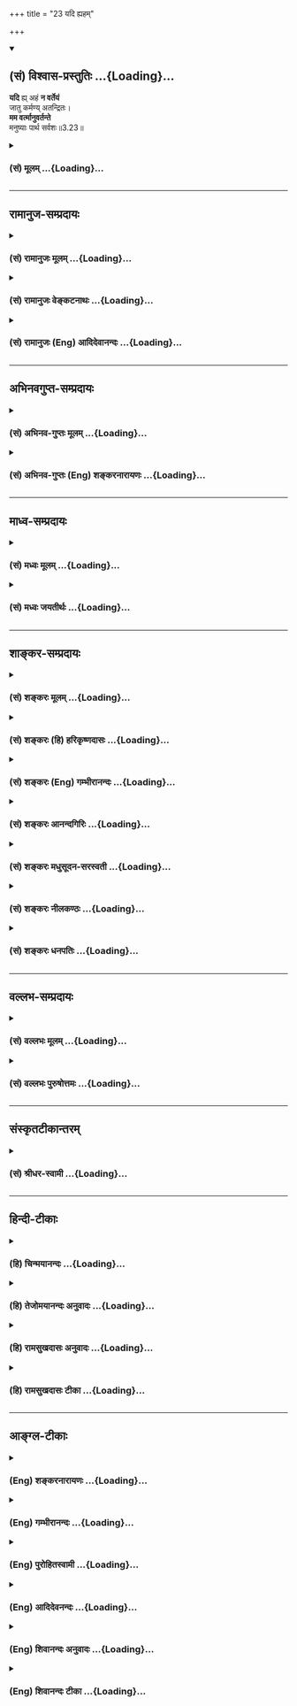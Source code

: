 +++
title = "23 यदि ह्यहम्"

+++
<div class="js_include" newlevelforh1="2" title="(सं) विश्वास-प्रस्तुतिः" unfilled url="/mahAbhAratam/vyAsaH/shlokashaH/06-bhIShma-parva/03-bhagavad-gItA-parva/saMskRtam/vishvAsa-prastutiH/03_karma-yogaH/23_yadi_hyaham.md">
<details open><summary><h2>(सं) विश्वास-प्रस्तुतिः ...{Loading}...</h2></summary>

**यदि** ह्य् अहं **न वर्तेयं**  
जातु कर्मण्य् अतन्द्रितः।  
**मम वर्त्मानुवर्तन्ते**  
मनुष्याः पार्थ सर्वशः॥3.23॥
</details>
</div>
<div class="js_include collapsed" newlevelforh1="3" title="(सं) मूलम्" unfilled url="/mahAbhAratam/vyAsaH/shlokashaH/06-bhIShma-parva/03-bhagavad-gItA-parva/saMskRtam/mUlam/03_karma-yogaH/23_yadi_hyaham.md">
<details><summary><h3>(सं) मूलम् ...{Loading}...</h3></summary>

यदि ह्यहं न वर्तेयं जातु कर्मण्यतन्द्रितः।  
मम वर्त्मानुवर्तन्ते मनुष्याः पार्थ सर्वशः।।3.23।।
</details>
</div>


_________________
## रामानुज-सम्प्रदायः
<div class="js_include collapsed" newlevelforh1="3" title="(सं) रामानुजः मूलम्" unfilled url="/mahAbhAratam/vyAsaH/shlokashaH/06-bhIShma-parva/03-bhagavad-gItA-parva/saMskRtam/rAmAnujaH/mUlam/03_karma-yogaH/23_yadi_hyaham.md">
<details><summary><h3>(सं) रामानुजः मूलम् ...{Loading}...</h3></summary>

।।3.23।। अह सर्वेश्वरः सत्यसंकल्पः स्वसंकल्पकृतजगदुदयविभवलयलीलः
स्वच्छन्दतो जगदुपकृतये मर्त्यो जातः अपि मनुष्येषु
शिष्टजनाग्रेसरवसुदेवगृहे अवतीर्णः तत्कुलोचिते **कर्मणि अतन्द्रितः**
सर्वदा **यदि न वर्तेयम्** **मम** शिष्टजनाग्रेसरवसुदेवसूनोः **वर्त्म**
अकृत्स्नविदः शिष्टाः च सर्वप्रकारेणअयम् एव धर्मः इति **अनुवर्तन्ते** ते
च स्वकर्तव्याननुष्ठानेन अकरणे प्रत्यवायेन च आत्मानम् अनुपलभ्य निरयगामिनो
भवेयुः।

</details>
</div>
<div class="js_include collapsed" newlevelforh1="3" title="(सं) रामानुजः वेङ्कटनाथः" unfilled url="/mahAbhAratam/vyAsaH/shlokashaH/06-bhIShma-parva/03-bhagavad-gItA-parva/saMskRtam/rAmAnujaH/venkaTanAthaH/03_karma-yogaH/23_yadi_hyaham.md">
<details><summary><h3>(सं) रामानुजः वेङ्कटनाथः ...{Loading}...</h3></summary>

  
  
।।3.23।। कर्तव्यप्रयोजनयोरभावे किमर्थं तर्हि कर्म क्रियते इति
शङ्कायामुच्यतेयदि ह्यहं इति पूर्वश्लोकःत्रिषु लोकेषु इति निर्देशात्
सर्वावतारपरः अयं तुमनुष्याः इति दर्शनात् कृष्णावतारासाधारणःतस्मादहं इति
निर्देशस्येश्वरस्वभावसमुच्चितकृष्णावतारासाधारणाकारविषयतामाह अहं
सर्वेश्वर इत्यादिभिः। सर्वेश्वरः सत्यसङ्कल्प इति।
पूर्ववदाप्तकामत्वाविरोधायोच्यते स्वसङ्कल्पकृतेति। स्वसङ्कल्पमात्रेण
सर्वं नियन्तुं शक्तोऽपि ज्ञानप्रदानादिद्वारा
प्रवर्तनार्थंजगदुपकृतिमर्त्यो जातोऽपीत्युक्तं अन्यथा भूतावेशन्यायेन
प्रवर्तितानां शास्त्रवश्यताभावात् तत्तदनुष्ठानधीनं फलं न स्यात्छन्दतः
सम्प्रवर्तते इत्याद्यनुसारेणाह स्वच्छन्दत इति न तु कर्मणेत्यर्थः।
कर्मफलभोक्तृत्वं व्युदस्यताजगदुपकृतिमर्त्यः इत्यनेनजगदुपकृतिमर्त्यं को
विजेतुं समर्थः वि.पु.5।30।80 इति पुराणोक्तिः स्मारिता।
अपिशब्देनाकर्मवश्यावतारोऽपीत्यभिप्रेतम्। अजायमानो बहुधा विजायते
यजुस्सं.31।19तै.आ.3।13नाकारणात्कारणाद्वा वि.पु.5।1इच्छागृहीताभिमतोरुदेहः
वि.पु.6।5।84 इत्यादिकमत्रानुसंहितम्।
अनुविधेयानुष्ठानत्वसिद्ध्यर्थंहिशब्दद्योतितप्रसिद्धिप्रकारविवरणार्थं
चोक्तंमनुष्येष्वित्यादि। नन्वयमीश्वरः कस्मिन् कर्मणि वर्तेत न ह्यस्य
परमार्थतो वर्णाश्रमाः सामान्यधर्मयोग्यं मनुष्यत्वादिकं वाऽस्ति
येनाकर्मवश्य इच्छया कर्म कुर्वाणोऽपि तत्तदुचितं कर्मोपाददीत इति
शङ्कायांकुलोचितमिति क्षात्त्रं धर्मं स्वं बहु मन्यते इत्याद्यनुसारेणाह
तत्कुलोचितइति। अयं भावः सत्यमस्य परमार्थतो वर्णाश्रमादिकं नास्ति तथापि
तत्तदुचितकर्मकरणायाप्राकृतमेव विग्रहं तत्तज्जातीयसन्निवेशं परिणमयति तत्र
तत्तज्जातीयत्वबुद्ध्या पुरुषाणामनुविधेयानुष्ठानत्वं स्यात्
इति। अतन्द्रितः अनुदासीनः। सर्वदेति जातुशब्दार्थः जात्वपीति हि तदभिप्रायः।
अनुविधेयत्वोपयुक्तप्रकारविवक्षांमम इत्यत्रापि दर्शयति मम शिष्टेति। सर्वशः
इति प्रमाणपौष्कल्यपरं सेतिकर्तव्यताकत्वपरं वा इत्यभिप्रायेणाह
सर्वप्रकारेणेति। अनुवर्तन्ते अनुवर्तेरन्नित्यर्थः प्रसङ्गरूपस्यापि
सिद्धवत्काराभिप्रायेण वर्तमानव्यपदेशः। वक्ष्यमाणप्रसङ्गार्थं मनुष्याणां
पूर्वसिद्धस्वानुवृत्तिमात्राभिप्रायेण वाऽनिष्टप्रसङ्गपरत्वायाह ते
चेति।  
  

</details>
</div>
<div class="js_include collapsed" newlevelforh1="3" title="(सं) रामानुजः (Eng) आदिदेवानन्दः" unfilled url="/mahAbhAratam/vyAsaH/shlokashaH/06-bhIShma-parva/03-bhagavad-gItA-parva/saMskRtam/rAmAnujaH/english/AdidevAnandaH/03_karma-yogaH/23_yadi_hyaham.md">
<details><summary><h3>(सं) रामानुजः (Eng) आदिदेवानन्दः ...{Loading}...</h3></summary>

3.23 If I, the Lord of all, whose will is always true, whose sport consists in creation, sustentation and dissolution of universe at My will, even though I am born at My pleasure as a man to help the world -
if, I thus incarnating in the family of Vasudeva who is the foremost among virtuous men, did not contine to work unwearied at all times suitable to that family, then, these men with incomplete knowledge would follow My path, thinking that the way adopted by the son of virtuous Vasudeva alone is the real way. And in place of winning the self, they would go to Naraka because of their failure to do what ought to be done and also because of the sin arising from non-performance of duty.

</details>
</div>


_________________
## अभिनवगुप्त-सम्प्रदायः
<div class="js_include collapsed" newlevelforh1="3" title="(सं) अभिनव-गुप्तः मूलम्" unfilled url="/mahAbhAratam/vyAsaH/shlokashaH/06-bhIShma-parva/03-bhagavad-gItA-parva/saMskRtam/abhinava-guptaH/mUlam/03_karma-yogaH/23_yadi_hyaham.md">
<details><summary><h3>(सं) अभिनव-गुप्तः मूलम् ...{Loading}...</h3></summary>

।।3.23 3.25।। यदीत्यादि लोकसंग्रहमित्यन्तम्। किं च विदितवेद्यः कर्म चेत्
त्यजेत् तत् लोकानां दुर्भेद एव
एकप्रसिद्धपक्षशिथिलितास्थाबन्धत्वेनाप्ररूढिलक्षणो जायेत +++(S K जायते)+++। यतः
+++(S omits यतः)+++ कर्मवासनां च न मोक्तुं शक्नुवन्ति ज्ञानधारां च नाश्रयितुम्
अथ च शिथिलीभवन्ति।

</details>
</div>
<div class="js_include collapsed" newlevelforh1="3" title="(सं) अभिनव-गुप्तः (Eng) शङ्करनारायणः" unfilled url="/mahAbhAratam/vyAsaH/shlokashaH/06-bhIShma-parva/03-bhagavad-gItA-parva/saMskRtam/abhinava-guptaH/english/shankaranArAyaNaH/03_karma-yogaH/23_yadi_hyaham.md">
<details><summary><h3>(सं) अभिनव-गुप्तः (Eng) शङ्करनारायणः ...{Loading}...</h3></summary>

3.23 See Comment under 3.25

</details>
</div>


_________________
## माध्व-सम्प्रदायः
<div class="js_include collapsed" newlevelforh1="3" title="(सं) मध्वः मूलम्" unfilled url="/mahAbhAratam/vyAsaH/shlokashaH/06-bhIShma-parva/03-bhagavad-gItA-parva/saMskRtam/madhvaH/mUlam/03_karma-yogaH/23_yadi_hyaham.md">
<details><summary><h3>(सं) मध्वः मूलम् ...{Loading}...</h3></summary>

।।3.23।। Sri Madhvacharya did not comment on this sloka.

</details>
</div>
<div class="js_include collapsed" newlevelforh1="3" title="(सं) मध्वः जयतीर्थः" unfilled url="/mahAbhAratam/vyAsaH/shlokashaH/06-bhIShma-parva/03-bhagavad-gItA-parva/saMskRtam/madhvaH/jayatIrthaH/03_karma-yogaH/23_yadi_hyaham.md">
<details><summary><h3>(सं) मध्वः जयतीर्थः ...{Loading}...</h3></summary>

।।3.23।। Sri Jayatirtha did not comment on this sloka.  
  

</details>
</div>


_________________
## शाङ्कर-सम्प्रदायः
<div class="js_include collapsed" newlevelforh1="3" title="(सं) शङ्करः मूलम्" unfilled url="/mahAbhAratam/vyAsaH/shlokashaH/06-bhIShma-parva/03-bhagavad-gItA-parva/saMskRtam/shankaraH/mUlam/03_karma-yogaH/23_yadi_hyaham.md">
<details><summary><h3>(सं) शङ्करः मूलम् ...{Loading}...</h3></summary>

।।3.23।। **यदि** हि पुनः **अहं** न **वर्तेय जातु** कदाचित् **कर्मणि
अतन्द्रितः** अनलसः सन् **मम** श्रेष्ठस्य सतः वर्त्म मार्गम्
**अनुवर्तन्ते मनुष्याः** हे **पार्थ सर्वशः** सर्वप्रकारैः।।

</details>
</div>
<div class="js_include collapsed" newlevelforh1="3" title="(सं) शङ्करः (हि) हरिकृष्णदासः" unfilled url="/mahAbhAratam/vyAsaH/shlokashaH/06-bhIShma-parva/03-bhagavad-gItA-parva/saMskRtam/shankaraH/hindI/harikRShNadAsaH/03_karma-yogaH/23_yadi_hyaham.md">
<details><summary><h3>(सं) शङ्करः (हि) हरिकृष्णदासः ...{Loading}...</h3></summary>

।।3.23।। यदि मैं कदाचित् आलस्यरहित सावधान होकर कर्मोंमें न बरतूँ तो हे
पार्थ ये मनुष्य सब प्रकारसे मुझ श्रेष्ठके मार्गका अनुकरण कर रहे हैं।

</details>
</div>
<div class="js_include collapsed" newlevelforh1="3" title="(सं) शङ्करः (Eng) गम्भीरानन्दः" unfilled url="/mahAbhAratam/vyAsaH/shlokashaH/06-bhIShma-parva/03-bhagavad-gItA-parva/saMskRtam/shankaraH/english/gambhIrAnandaH/03_karma-yogaH/23_yadi_hyaham.md">
<details><summary><h3>(सं) शङ्करः (Eng) गम्भीरानन्दः ...{Loading}...</h3></summary>

3.23 Again, O Partha, yadi, if; jatu, at any time; aham, I; an, do not;
varteyam, continue; atandritah, vigilantly, untiringly; karmani, in
action; manusyah, men: anuvartante, willl follow; mama, My; vartma,
path; sarvasah, in every way, I being the Highest. And if that be so,
what is the harm; In reply the Lord says: \[Ast. omits this sentence
completely.-Tr.\]

</details>
</div>
<div class="js_include collapsed" newlevelforh1="3" title="(सं) शङ्करः आनन्दगिरिः" unfilled url="/mahAbhAratam/vyAsaH/shlokashaH/06-bhIShma-parva/03-bhagavad-gItA-parva/saMskRtam/shankaraH/AnandagiriH/03_karma-yogaH/23_yadi_hyaham.md">
<details><summary><h3>(सं) शङ्करः आनन्दगिरिः ...{Loading}...</h3></summary>

।।3.23।। लोकसंग्रहोऽपि न ते कर्तव्यो विफलत्वादित्याशङ्क्याह **यदि हीति।**

</details>
</div>
<div class="js_include collapsed" newlevelforh1="3" title="(सं) शङ्करः मधुसूदन-सरस्वती" unfilled url="/mahAbhAratam/vyAsaH/shlokashaH/06-bhIShma-parva/03-bhagavad-gItA-parva/saMskRtam/shankaraH/madhusUdana-sarasvatI/03_karma-yogaH/23_yadi_hyaham.md">
<details><summary><h3>(सं) शङ्करः मधुसूदन-सरस्वती ...{Loading}...</h3></summary>

।।3.23।। लोकसंग्रहोऽपि न ते कर्तव्यो विफलत्वादित्याशङ्क्याह यदि
पुनरहमतन्द्रियतोऽनलसः सन् कर्मणि जातु कदाचिन्न वर्तेयं नानुतिष्ठेयं
कर्माणि तदा मम श्रेष्ठस्य सतो वर्त्म मार्गं हे पार्थ मनुष्याः
कर्माधिकारिणः सन्तोऽनुवर्तन्तेऽनुवर्तेरन्। सर्वशः सर्वप्रकारैः।

</details>
</div>
<div class="js_include collapsed" newlevelforh1="3" title="(सं) शङ्करः नीलकण्ठः" unfilled url="/mahAbhAratam/vyAsaH/shlokashaH/06-bhIShma-parva/03-bhagavad-gItA-parva/saMskRtam/shankaraH/nIlakaNThaH/03_karma-yogaH/23_yadi_hyaham.md">
<details><summary><h3>(सं) शङ्करः नीलकण्ठः ...{Loading}...</h3></summary>

।।3.23।। यद्यहं कर्मणि न वर्तेयं तर्हि मनुष्याः ममैव वर्त्मानुवर्तन्ते
अनुवर्तेरन्। कर्म न कुर्वीरन्नित्यर्थः। अतन्द्रितोऽनलसः। सर्वशः
सर्वप्रकारैः।

</details>
</div>
<div class="js_include collapsed" newlevelforh1="3" title="(सं) शङ्करः धनपतिः" unfilled url="/mahAbhAratam/vyAsaH/shlokashaH/06-bhIShma-parva/03-bhagavad-gItA-parva/saMskRtam/shankaraH/dhanapatiH/03_karma-yogaH/23_yadi_hyaham.md">
<details><summary><h3>(सं) शङ्करः धनपतिः ...{Loading}...</h3></summary>

।।3.23।। यद्यमतन्द्रितोऽनलसः सन् कर्मणि कदाचिन्न वर्तेयं मम श्रेष्ठस्य
वर्त्म भार्गमनुवर्तन्ते सर्वे मनुष्या अनुवर्तेरन्। इतरे जना अपि मम
मार्गमनुवर्तन्ते त्वं संबन्धी नानुवर्तस इत्यत्याश्चर्यमिति
द्योतयन्संबोधयति **पार्थेति।**

</details>
</div>


_________________
## वल्लभ-सम्प्रदायः
<div class="js_include collapsed" newlevelforh1="3" title="(सं) वल्लभः मूलम्" unfilled url="/mahAbhAratam/vyAsaH/shlokashaH/06-bhIShma-parva/03-bhagavad-gItA-parva/saMskRtam/vallabhaH/mUlam/03_karma-yogaH/23_yadi_hyaham.md">
<details><summary><h3>(सं) वल्लभः मूलम् ...{Loading}...</h3></summary>

।।3.23।। तथापि कर्म करोमीत्यकरणे लोकनाशं दर्शयति द्वाभ्यां यदीति।

</details>
</div>
<div class="js_include collapsed" newlevelforh1="3" title="(सं) वल्लभः पुरुषोत्तमः" unfilled url="/mahAbhAratam/vyAsaH/shlokashaH/06-bhIShma-parva/03-bhagavad-gItA-parva/saMskRtam/vallabhaH/puruShottamaH/03_karma-yogaH/23_yadi_hyaham.md">
<details><summary><h3>(सं) वल्लभः पुरुषोत्तमः ...{Loading}...</h3></summary>

  
  
।।3.23।। ननु त्वदकरणे किं स्यात् इत्यत आह यदीति। अहं जातु कदाचिदपि कर्मणि
अतन्द्रितो निरालस्यः सन् न वर्तेय न प्रवृत्तो भवामि तदा मनुष्याः सर्वशः
मम वर्त्म भक्तिमार्गमनुवर्त्तन्त इत्यर्थः। अतस्तेषां ततो निवृत्त्यर्थं
कर्ममार्गप्रवृत्त्यर्थं कर्म करोमीति भावः।  
  

</details>
</div>


_________________
## संस्कृतटीकान्तरम्
<div class="js_include collapsed" newlevelforh1="3" title="(सं) श्रीधर-स्वामी" unfilled url="/mahAbhAratam/vyAsaH/shlokashaH/06-bhIShma-parva/03-bhagavad-gItA-parva/saMskRtam/shrIdhara-svAmI/03_karma-yogaH/23_yadi_hyaham.md">
<details><summary><h3>(सं) श्रीधर-स्वामी ...{Loading}...</h3></summary>

।।3.23।। अकरणे लोकस्य नाशं दर्शयति **यदीति।** जातु कदाचिदतन्द्रितोऽनलसः
सन्यदि कर्मणि न वर्तेयं कर्म नानुतिष्ठेयं तर्हि ममैव वर्त्म मार्गं
मनुष्या अनुवर्तन्ते। अनुवर्तेरन्नित्यर्थः।

</details>
</div>


_________________
## हिन्दी-टीकाः
<div class="js_include collapsed" newlevelforh1="3" title="(हि) चिन्मयानन्दः" unfilled url="/mahAbhAratam/vyAsaH/shlokashaH/06-bhIShma-parva/03-bhagavad-gItA-parva/hindI/chinmayAnandaH/03_karma-yogaH/23_yadi_hyaham.md">
<details><summary><h3>(हि) चिन्मयानन्दः ...{Loading}...</h3></summary>

।।3.23।। भगवान् को कर्म क्यों करने चाहिये उनके कर्म न करने से समाज को
क्या हानि होगी यह वस्तुस्थिति है कि सामान्य जन सदैव अपने नेता का अनुकरण
उसकी वेषभूषा नैतिक मूल्य कर्म और सभी क्षेत्रों में उसके व्यवहार के
अनुसार करते हैं। नेताओं का जीवन उनके लिये आदर्श मापदण्ड होता है। अत
भगवान् के कर्म न करने पर अन्य लोग भी निष्क्रिय होकर अनुत्पादक स्थिति में
पड़े रहेंगे। जबकि प्रकृति में निरन्तर क्रियाशीलता दिखाई देती है।
सम्पूर्ण विश्व की स्थिति कर्म पर ही आश्रित है। गीता में भगवान् मैं शब्द
का प्रयोग देवकी पुत्र कृष्ण के अर्थ में नहीं करते वरन् शुद्ध आत्मस्वरूप
की दृष्टि से आत्मानुभवी पुरुष के अर्थ में करते हैं। आत्मज्ञानी पुरुष
अपने उस शुद्ध चैतन्यस्वरूप को जानता है जिस पर जड़ अनात्म पदार्थों का खेल
हो रहा होता है जैसे जाग्रत पुरुष के मन पर आश्रित स्वप्न। यदि इस परम
तत्त्व का नित्य आधार या अधिष्ठान न हो तो वर्तमान में अनुभूत जगत् का
अस्तित्व ही बना नहीं रह सकता। यद्यपि लहरों की उत्पत्ति से समुद्र उत्पन्न
नहीं होता तथापि समुद्र के बिना लहरों का नृत्य भी सम्भव नहीं है। इसी
प्रकार भगवान् क्रियाशील रहकर जगत् में न रहें तो समाज का सांस्कृतिक जीवन
ही गतिहीन होकर रह जाय्ोगा। यदि मैं कर्म न करूँ तो क्या हानि होगी भगवान्
आगे कहते हैं।

</details>
</div>
<div class="js_include collapsed" newlevelforh1="3" title="(हि) तेजोमयानन्दः अनुवादः" unfilled url="/mahAbhAratam/vyAsaH/shlokashaH/06-bhIShma-parva/03-bhagavad-gItA-parva/hindI/tejomayAnandaH/anuvAdaH/03_karma-yogaH/23_yadi_hyaham.md">
<details><summary><h3>(हि) तेजोमयानन्दः अनुवादः ...{Loading}...</h3></summary>

।।3.23।। यदि मैं सावधान हुआ (अतन्द्रित:) कदाचित कर्म में न लगा रहूँ तो,
हे पार्थ ! सब प्रकार से मनुष्य मेरे मार्ग (र्वत्म) का अनुसरण करेंगे।।

</details>
</div>
<div class="js_include collapsed" newlevelforh1="3" title="(हि) रामसुखदासः अनुवादः" unfilled url="/mahAbhAratam/vyAsaH/shlokashaH/06-bhIShma-parva/03-bhagavad-gItA-parva/hindI/rAmasukhadAsaH/anuvAdaH/03_karma-yogaH/23_yadi_hyaham.md">
<details><summary><h3>(हि) रामसुखदासः अनुवादः ...{Loading}...</h3></summary>

।।3.23 -- 3.24।। हे पार्थ! अगर मैं किसी समय सावधान होकर कर्तव्यकर्म न
करूँ तो बड़ी हानि हो जाय; क्योंकि मनुष्य सब प्रकारसे मेरे ही मार्गका
अनुसरण करते हैं। यदि मैं कर्म न करूँ, तो ये सब मनुष्य नष्ट-भ्रष्ट हो
जायँ और मैं वर्णसंकरताको करनेवाला होऊँ तथा इस समस्त प्रजाको नष्ट
करनेवाला बनूँ।

</details>
</div>
<div class="js_include collapsed" newlevelforh1="3" title="(हि) रामसुखदासः टीका" unfilled url="/mahAbhAratam/vyAsaH/shlokashaH/06-bhIShma-parva/03-bhagavad-gItA-parva/hindI/rAmasukhadAsaH/TIkA/03_karma-yogaH/23_yadi_hyaham.md">
<details><summary><h3>(हि) रामसुखदासः टीका ...{Loading}...</h3></summary>

3.23।।***व्याख्या--*** \[बाईसवें श्लोकमें भगवान्ने अन्वय-रीतिसे
कर्तव्य-पालनकी आवश्यकताका प्रतिपादन किया और इन श्लोकोंमें भगवान्
व्यतिरेक-रीतिसे कर्तव्य-पालन न करनेसे होनेवाली हानिका प्रतिपादन करते
हैं। \]

</details>
</div>


_________________
## आङ्ग्ल-टीकाः
<div class="js_include collapsed" newlevelforh1="3" title="(Eng) शङ्करनारायणः" unfilled url="/mahAbhAratam/vyAsaH/shlokashaH/06-bhIShma-parva/03-bhagavad-gItA-parva/english/shankaranArAyaNaH/03_karma-yogaH/23_yadi_hyaham.md">
<details><summary><h3>(Eng) शङ्करनारायणः ...{Loading}...</h3></summary>

3.23. For, if I were ever not at work unwearied, all men would follow My path, O son of Prtha !

</details>
</div>
<div class="js_include collapsed" newlevelforh1="3" title="(Eng) गम्भीरानन्दः" unfilled url="/mahAbhAratam/vyAsaH/shlokashaH/06-bhIShma-parva/03-bhagavad-gItA-parva/english/gambhIrAnandaH/03_karma-yogaH/23_yadi_hyaham.md">
<details><summary><h3>(Eng) गम्भीरानन्दः ...{Loading}...</h3></summary>

3.23 For, O Partha, if at any time I do not continue \[Ast. and A.A.
read varteya instead of varteyam.-Tr.\] vigilantly in action, men will follow My path in ever way.

</details>
</div>
<div class="js_include collapsed" newlevelforh1="3" title="(Eng) पुरोहितस्वामी" unfilled url="/mahAbhAratam/vyAsaH/shlokashaH/06-bhIShma-parva/03-bhagavad-gItA-parva/english/purohitasvAmI/03_karma-yogaH/23_yadi_hyaham.md">
<details><summary><h3>(Eng) पुरोहितस्वामी ...{Loading}...</h3></summary>

3.23 For were I not to act without ceasing, O prince, people would be glad to do likewise.

</details>
</div>
<div class="js_include collapsed" newlevelforh1="3" title="(Eng) आदिदेवनन्दः" unfilled url="/mahAbhAratam/vyAsaH/shlokashaH/06-bhIShma-parva/03-bhagavad-gItA-parva/english/AdidevanandaH/03_karma-yogaH/23_yadi_hyaham.md">
<details><summary><h3>(Eng) आदिदेवनन्दः ...{Loading}...</h3></summary>

3.23 If I did not continue to work unwearied, O Arjuna, men would follow my path.

</details>
</div>
<div class="js_include collapsed" newlevelforh1="3" title="(Eng) शिवानन्दः अनुवादः" unfilled url="/mahAbhAratam/vyAsaH/shlokashaH/06-bhIShma-parva/03-bhagavad-gItA-parva/english/shivAnandaH/anuvAdaH/03_karma-yogaH/23_yadi_hyaham.md">
<details><summary><h3>(Eng) शिवानन्दः अनुवादः ...{Loading}...</h3></summary>

3.23 For, should I not ever engage Myself in action, unwearied, men would in every way follow My path, O Arjuna.

</details>
</div>
<div class="js_include collapsed" newlevelforh1="3" title="(Eng) शिवानन्दः टीका" unfilled url="/mahAbhAratam/vyAsaH/shlokashaH/06-bhIShma-parva/03-bhagavad-gItA-parva/english/shivAnandaH/TIkA/03_karma-yogaH/23_yadi_hyaham.md">
<details><summary><h3>(Eng) शिवानन्दः टीका ...{Loading}...</h3></summary>

3.23 यदि if; हि surely; अहम् I; न not; वर्तेयम् engage Myself in action;
जातु ever; कर्मणि in action; अतन्द्रितः unwearied; मम My; वर्त्म path;
अनुवर्तन्ते follow; मनुष्याः men; पार्थ O Partha; सर्वशः in every way.Commentary If I remain inactive; people also will imitate Me and keep iet. They will all become Tamasic and pass into a state of inertia.

</details>
</div>
